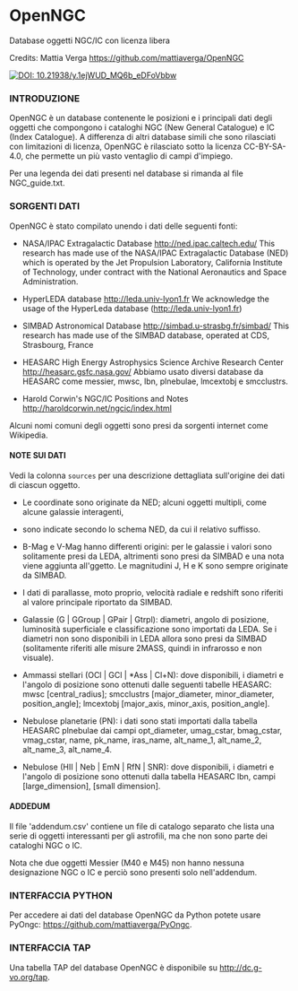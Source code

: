 # OpenNGC
Database oggetti NGC/IC con licenza libera

Credits: Mattia Verga
	https://github.com/mattiaverga/OpenNGC

[![DOI: 10.21938/y.1ejWUD_MQ6b_eDFoVbbw](https://img.shields.io/badge/DOI-10.21938%2Fy.1ejWUD__MQ6b__eDFoVbbw-blue.svg)](http://dc.zah.uni-heidelberg.de/voidoi/q/lp/custom/10.21938/y.1ejWUD_MQ6b_eDFoVbbw)


### INTRODUZIONE

OpenNGC è un database contenente le posizioni e i principali dati degli
oggetti che compongono i cataloghi NGC (New General Catalogue) e
IC (Index Catalogue).
A differenza di altri database simili che sono rilasciati con limitazioni
di licenza, OpenNGC è rilasciato sotto la licenza CC-BY-SA-4.0, che permette
un più vasto ventaglio di campi d'impiego.

Per una legenda dei dati presenti nel database si rimanda al file
NGC_guide.txt.


### SORGENTI DATI

OpenNGC è stato compilato unendo i dati delle seguenti fonti:

 - NASA/IPAC Extragalactic Database
   http://ned.ipac.caltech.edu/
   This research has made use of the NASA/IPAC Extragalactic Database (NED)
   which is operated by the Jet Propulsion Laboratory,
   California Institute of Technology, under contract with the
   National Aeronautics and Space Administration.

 - HyperLEDA database
   http://leda.univ-lyon1.fr
   We acknowledge the usage of the HyperLeda database (http://leda.univ-lyon1.fr)

 - SIMBAD Astronomical Database
   http://simbad.u-strasbg.fr/simbad/
   This research has made use of the SIMBAD database, operated at CDS, Strasbourg, France

 - HEASARC High Energy Astrophysics Science Archive Research Center
   http://heasarc.gsfc.nasa.gov/
   Abbiamo usato diversi database da HEASARC come messier, mwsc, lbn, plnebulae, lmcextobj e smcclustrs.

 - Harold Corwin's NGC/IC Positions and Notes
   http://haroldcorwin.net/ngcic/index.html

Alcuni nomi comuni degli oggetti sono presi da sorgenti internet come Wikipedia.

#### NOTE SUI DATI

Vedi la colonna `sources` per una descrizione dettagliata sull'origine dei dati di ciascun oggetto.

 - Le coordinate sono originate da NED; alcuni oggetti multipli, come alcune galassie interagenti,
 - sono indicate secondo lo schema NED, da cui il relativo suffisso.

 - B-Mag e V-Mag hanno differenti origini: per le galassie i valori sono solitamente presi da LEDA,
   altrimenti sono presi da SIMBAD e una nota viene aggiunta all'ggetto. Le magnitudini J, H e K sono
   sempre originate da SIMBAD.

 - I dati di parallasse, moto proprio, velocità radiale e redshift sono riferiti al valore principale
   riportato da SIMBAD.

 - Galassie (G | GGroup | GPair | Gtrpl): diametri, angolo di posizione, luminosità superficiale
   e classificazione sono importati da LEDA. Se i diametri non sono disponibili in LEDA allora
   sono presi da SIMBAD (solitamente riferiti alle misure 2MASS, quindi in infrarosso e non visuale).

 - Ammassi stellari (OCl | GCl | *Ass | Cl+N): dove disponibili, i diametri e l'angolo
   di posizione sono ottenuti dalle seguenti tabelle HEASARC: mwsc [central_radius];
   smcclustrs [major_diameter, minor_diameter, position_angle];
   lmcextobj [major_axis, minor_axis, position_angle].

 - Nebulose planetarie (PN): i dati sono stati importati dalla tabella HEASARC plnebulae
   dai campi opt_diameter, umag_cstar, bmag_cstar, vmag_cstar,
   name, pk_name, iras_name, alt_name_1, alt_name_2, alt_name_3, alt_name_4.

 - Nebulose (HII | Neb | EmN | RfN | SNR): dove disponibili, i diametri e l'angolo
   di posizione sono ottenuti dalla tabella HEASARC lbn, campi [large_dimension], [small dimension].

#### ADDEDUM

Il file 'addendum.csv' contiene un file di catalogo separato che lista una serie di oggetti interessanti
per gli astrofili, ma che non sono parte dei cataloghi NGC o IC.

Nota che due oggetti Messier (M40 e M45) non hanno nessuna designazione NGC o IC e perciò sono
presenti solo nell'addendum.

### INTERFACCIA PYTHON

Per accedere ai dati del database OpenNGC da Python potete usare PyOngc: https://github.com/mattiaverga/PyOngc.

### INTERFACCIA TAP

Una tabella TAP del database OpenNGC è disponibile su http://dc.g-vo.org/tap.
